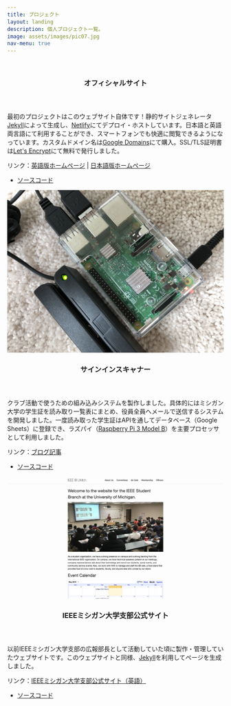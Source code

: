 ```yaml
---
title: プロジェクト
layout: landing
description: 個人プロジェクト一覧。
image: assets/images/pic07.jpg
nav-menu: true
---
```


<!-- Main -->
<div id="main">

<!-- Two -->
<section id="two" class="spotlights">
	<section>
		<a href="https://www.shutasuzuki.com/" class="image" target="_blank">
			<img src="/assets/images/personal_website.jpg" alt="" data-position="top center"/>
		</a>
		<div class="content">
			<div class="inner">
				<header class="major">
					<h3>オフィシャルサイト</h3>
				</header>
				<p>最初のプロジェクトはこのウェブサイト自体です！静的サイトジェネレータ<a href="https://jekyllrb.com/" target="_blank">Jekyll</a>によって生成し、<a href="https://www.netlify.com/" target="_blank">Netlify</a>にてデプロイ・ホストしています。日本語と英語両言語にて利用することができ、スマートフォンでも快適に閲覧できるようになっています。カスタムドメイン名は<a href="https://domains.google/" target="_blank">Google Domains</a>にて購入。SSL/TLS証明書は<a href="https://letsencrypt.org/" target="_blank">Let's Encrypt</a>にて無料で発行しました。 </p>
                <p>リンク：<a href="https://www.shutasuzuki.com/" target="_blank">英語版ホームページ</a> | <a href="https://www.shutasuzuki.com/ja/" target="_blank">日本語版ホームページ</a></p>
				<ul class="actions">
					<li><a href="https://github.com/shutas/forty-jekyll-theme/tree/gh-pages" class="button" target="_blank">ソースコード</a></li>
				</ul>
			</div>
		</div>
	</section>
    <section>
		<a href="https://github.com/shutas/IEEEUMich-Card-Reader" class="image" target="_blank">
			<img src="/assets/images/sign_in_scanner.jpg" alt="" data-position="center center"/>
		</a>
		<div class="content">
			<div class="inner">
				<header class="major">
					<h3>サインインスキャナー</h3>
				</header>
				<p>クラブ活動で使うための組み込みシステムを製作しました。具体的にはミシガン大学の学生証を読み取り一覧表にまとめ、役員全員へメールで送信するシステムを開発しました。一度読み取った学生証はAPIを通してデータベース（Google Sheets）に登録でき、ラズパイ（<a href="https://www.raspberrypi.org/products/raspberry-pi-3-model-b/" target="_blank">Raspberry Pi 3 Model B</a>）を主要プロセッサとして利用しました。</p>
				<p>リンク：<a href="https://www.shutasuzuki.com/ja/2018/05/09/card_reader.html" target="_blank">ブログ記事</a></p>
				<ul class="actions">
					<li><a href="https://github.com/shutas/IEEEUMich-Card-Reader" class="button" target="_blank">ソースコード</a></li>
				</ul>
			</div>
		</div>
	</section>
    <section>
		<a href="http://ieee-umich.github.io/ieee-website/" class="image" target="_blank">
			<img src="/assets/images/ieee_website.jpg" alt="" data-position="top center"/>
		</a>
		<div class="content">
			<div class="inner">
				<header class="major">
					<h3>IEEEミシガン大学支部公式サイト</h3>
				</header>
				<p>以前IEEEミシガン大学支部の広報部長として活動していた頃に製作・管理していたウェブサイトです。このウェブサイトと同様、<a href="https://jekyllrb.com/" target="_blank">Jekyll</a>を利用してページを生成しました。</p>
				<p>リンク：<a href="http://ieee-umich.github.io/ieee-website/" target="_blank">IEEEミシガン大学支部公式サイト（英語）</a></p>
                <ul class="actions">
					<li><a href="https://github.com/ieee-umich/ieee-website" class="button" target="_blank">ソースコード</a></li>
				</ul>
			</div>
		</div>
	</section>
</section>

</div>
